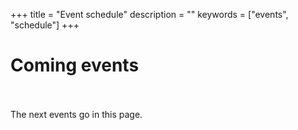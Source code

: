 +++
title = "Event schedule"
description = ""
keywords = ["events", "schedule"]
+++
<div class="jumbotron-events">
    <div class="container">
        <h1 class="text-center">Coming events</h1>
    </div>             
</div>
<br />
<br />
The next events go in this page.
